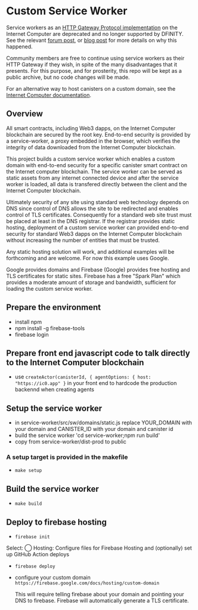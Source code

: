 # Custom Service Worker

Service workers as an [HTTP Gateway Protocol implementation](https://github.com/dfinity/http-gateway) on the Internet Computer are deprecated and no longer supported by DFINITY. See the relevant [forum post](https://forum.dfinity.org/t/deprecating-the-service-worker/23401), or [blog post](https://internetcomputer.org/blog/features/deprecating-the-service-worker) for more details on why this happened.

Community members are free to continue using service workers as their HTTP Gateway if they wish, in spite of the many disadvantages that it presents. For this purpose, and for prosterity, this repo will be kept as a public archive, but no code changes will be made.

For an alternative way to host canisters on a custom domain, see the [Internet Computer documentation](https://internetcomputer.org/docs/current/developer-docs/production/custom-domain/).

## Overview

All smart contracts, including Web3 dapps, on the Internet Computer blockchain are secured by the root key. End-to-end security is provided by a service-worker, a proxy embedded in the browser, which verifies the integrity of data downloaded from the Internet Computer blockchain.

This project builds a custom service worker which enables a custom domain with end-to-end security for a specific canister smart contract on the Internet computer blockchain. The service worker can be served as static assets from any internet connected device and after the service worker is loaded, all data is transfered directly between the client and the Internet Computer blockchain.

Ultimately security of any site using standard web technology depends on DNS since control of DNS allows the site to be redirected and enables control of TLS certificates. Consequently for a standard web site trust must be placed at least in the DNS registrar. If the registrar provides static hosting, deployment of a custom service worker can provided end-to-end security for standard Web3 dapps on the Internet Computer blockchain without increasing the number of entities that must be trusted.

Any static hosting solution will work, and additional examples will be forthcoming and are welcome. For now this example uses Google.

Google provides domains and Firebase (Google) provides free hosting and TLS certificates for static sites. Firebase has a free "Spark Plan" which provides a moderate amount of storage and bandwidth, sufficient for loading the custom service worker.

## Prepare the environment

- install npm
- npm install -g firebase-tools
- firebase login

## Prepare front end javascript code to talk directly to the Internet Computer blockchain

- use `createActor(canisterId, { agentOptions: { host: "https://ic0.app" }` in your front end to hardcode the production backennd when creating agents

## Setup the service worker

- in service-worker/src/sw/domains/static.js replace YOUR_DOMAIN with your domain and CANISTER_ID with your domain and canister id
- build the service worker 'cd service-worker;npm run build'
- copy from service-worker/dist-prod to public

### A setup target is provided in the makefile

- `make setup`

## Build the service worker

- `make build`

## Deploy to firebase hosting

- `firebase init`

Select:
◯ Hosting: Configure files for Firebase Hosting and (optionally) set up GitHub Action deploys

- `firebase deploy`
- configure your custom domain `https://firebase.google.com/docs/hosting/custom-domain`

  This will require telling firebase about your domain and pointing your DNS to firebase.
  Firebase will automatically generate a TLS certificate.

